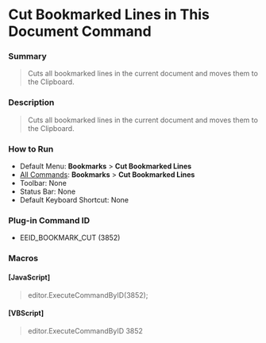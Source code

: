 # Cut Bookmarked Lines in This Document Command

### Summary

> Cuts all bookmarked lines in the current document and moves them to the Clipboard.

### Description

> Cuts all bookmarked lines in the current document and moves them to the Clipboard.

### How to Run

- Default Menu: **Bookmarks** \> **Cut Bookmarked Lines**
- [All Commands](../tools/all_commands): **Bookmarks** \> **Cut Bookmarked Lines**
- Toolbar: None
- Status Bar: None
- Default Keyboard Shortcut: None

### Plug-in Command ID

- EEID\_BOOKMARK\_CUT (3852)

### Macros

#### \[JavaScript\]

> editor.ExecuteCommandByID(3852);

#### \[VBScript\]

> editor.ExecuteCommandByID 3852